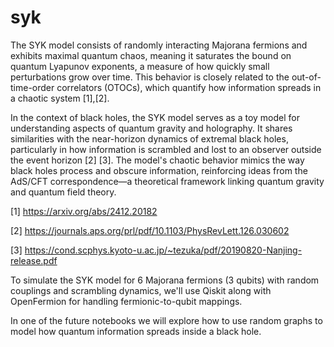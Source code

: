 # syk
The SYK model consists of randomly interacting Majorana fermions and exhibits maximal quantum chaos, meaning it saturates the bound on quantum Lyapunov exponents, a measure of how quickly small perturbations grow over time. This behavior is closely related to the out-of-time-order correlators (OTOCs), which quantify how information spreads in a chaotic system [1],[2].

In the context of black holes, the SYK model serves as a toy model for understanding aspects of quantum gravity and holography. It shares similarities with the near-horizon dynamics of extremal black holes, particularly in how information is scrambled and lost to an observer outside the event horizon [2] [3]. The model's chaotic behavior mimics the way black holes process and obscure information, reinforcing ideas from the AdS/CFT correspondence—a theoretical framework linking quantum gravity and quantum field theory.

[1] https://arxiv.org/abs/2412.20182

[2] https://journals.aps.org/prl/pdf/10.1103/PhysRevLett.126.030602

[3] https://cond.scphys.kyoto-u.ac.jp/~tezuka/pdf/20190820-Nanjing-release.pdf

To simulate the SYK model for 6 Majorana fermions (3 qubits) with random couplings and scrambling dynamics, we'll use Qiskit along with OpenFermion for handling fermionic-to-qubit mappings.

In one of the future notebooks we will explore how to use random graphs to model how quantum information spreads inside a black hole.
